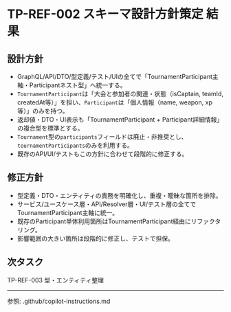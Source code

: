 # TP-REF-002 スキーマ設計方針策定 結果

## 設計方針

- GraphQL/API/DTO/型定義/テスト/UIの全てで「TournamentParticipant主軸・Participantネスト型」へ統一する。
- `TournamentParticipant`は「大会と参加者の関連・状態（isCaptain, teamId, createdAt等）」を担い、`Participant`は「個人情報（name, weapon, xp等）」のみを持つ。
- 返却値・DTO・UI表示も「TournamentParticipant + Participant詳細情報」の複合型を標準とする。
- `Tournament`型の`participants`フィールドは廃止・非推奨とし、`tournamentParticipants`のみを利用する。
- 既存のAPI/UI/テストもこの方針に合わせて段階的に修正する。

## 修正方針

- 型定義・DTO・エンティティの責務を明確化し、重複・曖昧な箇所を排除。
- サービス/ユースケース層・API/Resolver層・UI/テスト層の全てでTournamentParticipant主軸に統一。
- 既存のParticipant単体利用箇所はTournamentParticipant経由にリファクタリング。
- 影響範囲の大きい箇所は段階的に修正し、テストで担保。

## 次タスク

TP-REF-003 型・エンティティ整理

---

参照: .github/copilot-instructions.md
